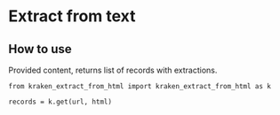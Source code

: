 # Extract from text

## How to use
Provided content, returns list of records with extractions.

`from kraken_extract_from_html import kraken_extract_from_html as k
`

`records = k.get(url, html)`